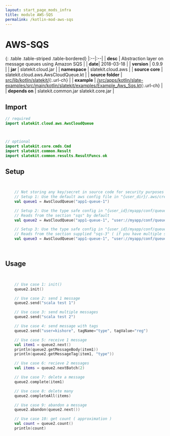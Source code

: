 ```yaml
---
layout: start_page_mods_infra
title: module AWS-SQS
permalink: /kotlin-mod-aws-sqs
---
```


# AWS-SQS

{: .table .table-striped .table-bordered}
|:--|:--|
| **desc** | Abstraction layer on message queues using Amazon SQS | 
| **date**| 2018-03-18 |
| **version** | 0.9.9  |
| **jar** | slatekit.cloud.jar  |
| **namespace** | slatekit.cloud.aws  |
| **source core** | slatekit.cloud.aws.AwsCloudQueue.kt  |
| **source folder** | [src/lib/kotlin/slatekit/](https://github.com/code-helix/slatekit/tree/master/src/lib/kotlin/slatekit/){:.url-ch}  |
| **example** | [/src/apps/kotlin/slate-examples/src/main/kotlin/slatekit/examples/Example_Aws_Sqs.kt](https://github.com/code-helix/slatekit/tree/master/src/lib/kotlin/slatekit-examples/src/main/kotlin/slatekit/examples/Example_Aws_Sqs.kt){:.url-ch} |
| **depends on** |  slatekit.common.jar slatekit.core.jar  |

## Import
```kotlin 
// required 
import slatekit.cloud.aws.AwsCloudQueue



// optional 
import slatekit.core.cmds.Cmd
import slatekit.common.Result
import slatekit.common.results.ResultFuncs.ok


```

## Setup
```kotlin


    // Not storing any key/secret in source code for security purposes
    // Setup 1: Use the default aws config file in "{user_dir}/.aws/credentials"
    val queue1 = AwsCloudQueue("app1-queue-1")

    // Setup 2: Use the type safe config in "{user_id}/myapp/conf/queue.conf"
    // Reads from the section "sqs" by default
    val queue2 = AwsCloudQueue("app1-queue-1", "user://myapp/conf/queue.conf")

    // Setup 3: Use the type safe config in "{user_id}/myapp/conf/queue.conf"
    // Reads from the section supplied "sqs-3" ( if you have multiple sqs configurations )
    val queue3 = AwsCloudQueue("app1-queue-1", "user://myapp/conf/queue.conf", "sqs-1")

    

```

## Usage
```kotlin


    // Use case 1: init()
    queue2.init()

    // Use case 2: send 1 message
    queue2.send("scala test 1")

    // Use case 3: send multiple messages
    queue2.send("scala test 2")

    // Use case 4: send message with tags
    queue2.send("user=kishore", tagName="type", tagValue="reg")

    // Use case 5: receive 1 message
    val item1 = queue2.next()
    println(queue2.getMessageBody(item1))
    println(queue2.getMessageTag(item1, "type"))

    // Use case 6: recieve 2 messages
    val items = queue2.nextBatch(2)

    // Use case 7: delete a message
    queue2.complete(item1)

    // Use case 8: delete many
    queue2.completeAll(items)

    // Use case 9: abandon a message
    queue2.abandon(queue2.next())

    // Use case 10: get count ( approximation )
    val count = queue2.count()
    println(count)
    

```

